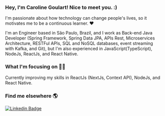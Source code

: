 ### Hey, I'm Caroline Goulart! Nice to meet you. :)

I'm passionate about how technology can change people's lives, so it motivates me to be a continuous learner. :heart:

I'm an Engineer based in São Paulo, Brazil, and I work as Back-end Java Developer (Spring Framework, Spring Data JPA, APIs Rest, Microservices Architecture, RESTFul APIs, SQL and NoSQL databases, event streaming with Kafka, and Git), but I'm also experienced in JavaScript(TypeScript), NodeJs, ReactJs, and React Native.<br/>

### What I'm focusing on :woman_technologist:

Currently improving my skills in ReactJs (NextJs, Context API), NodeJs, and React Native.<br/>

### Find me elsewhere :earth_americas:

[![Linkedin Badge](https://img.shields.io/badge/-LinkedIn-blue?style=flat-square&logo=Linkedin&logoColor=white&link=https://www.linkedin.com/in/harshkumarkhatri/)](https://www.linkedin.com/in/carolinegoulart/) 
